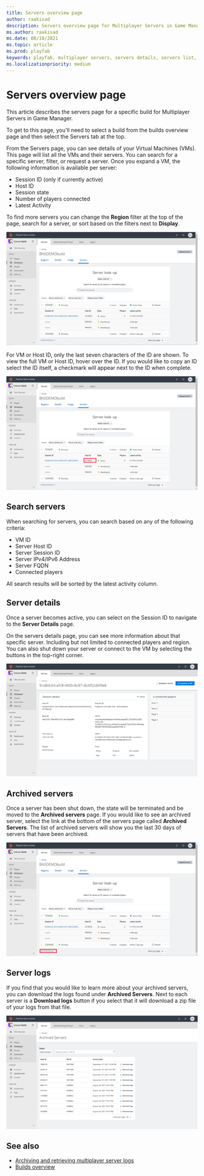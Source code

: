 ```yaml
---
title: Servers overview page
author: raakisad
description: Servers overview page for Multiplayer Servers in Game Manager
ms.author: raakisad
ms.date: 08/18/2021
ms.topic: article
ms.prod: playfab
keywords: playfab, multiplayer servers, servers details, servers list, archived servers, game manager 
ms.localizationpriority: medium
---
```


# Servers overview page

This article describes the servers page for a specific build for Multiplayer Servers in Game Manager. 

To get to this page, you'll need to select a build from the builds overview page and then select the Servers tab at the top.

From the Servers page, you can see details of your Virtual Machines (VMs). This page will list all the VMs and their servers. You can search for a specific server, filter, or request a server. Once you expand a VM, the following information is available per server: 

* Session ID (only if currently active)
* Host ID
* Session state
* Number of players connected
* Latest Activity

To find more servers you can change the **Region** filter at the top of the page, search for a server, or sort based on the filters next to **Display**. 

![PlayFab Multiplayer Servers build servers overview page](media/build-server-overview.png)


For VM or Host ID, only the last seven characters of the ID are shown. To view the full VM or Host ID, hover over the ID. If you would like to copy an ID select the ID itself, a checkmark will appear next to the ID when complete.

![PlayFab Multiplayer Servers successful copy of host id](media/copy-host-id.PNG)

## Search servers
When searching for servers, you can search based on any of the following criteria: 

* VM ID
* Server Host ID
* Server Session ID
* Server IPv4/IPv6 Address
* Server FQDN
* Connected players

All search results will be sorted by the latest activity column. 

## Server details

Once a server becomes active, you can select on the Session ID to navigate to the **Server Details** page.

On the servers details page, you can see more information about that specific server. Including but not limited to connected players and region. You can also shut down your server or connect to the VM by selecting the buttons in the top-right corner.

![PlayFab Multiplayer Servers Server Detail Page](media/build-server-details.png)

## Archived servers
Once a server has been shut down, the state will be terminated and be moved to the **Archived servers** page. If you would like to see an archived server, select the link at the bottom of the servers page called **Archived Servers**. The list of archived servers will show you the last 30 days of servers that have been archived. 

![PlayFab Multiplayer Servers overview page with Archived Server link highlighted](media/build-server-archivedlink.png)

## Server logs
If you find that you would like to learn more about your archived servers, you can download the logs found under **Archived Servers**. Next to each server is a **Download logs** button if you select that it will download a zip file of your logs from that file. 

![PlayFab Multiplayer Servers Archived Server Page](media/build-server-archived.png)


## See also

* [Archiving and retrieving multiplayer server logs](archiving-and-retrieving-multiplayer-server-logs.md)
* [Builds overview](build-overview.md)